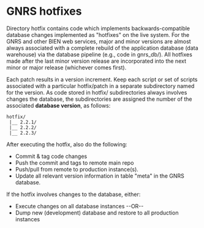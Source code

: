 # GNRS hotfixes

Directory hotfix contains code which implements backwards-compatible database changes implemented as "hotfixes" on the live system. For the GNRS and other BIEN web services, major and minor versions are almost always associated with a complete rebuild of the application database (data warehouse) via the database pipeline (e.g., code in gnrs_db/). All hotfixes made after the last minor version release are incorporated into the next minor or major release (whichever comes first).

Each patch results in a version increment. Keep each script or set of scripts associated with a particular hotfix/patch in a separate subdirectory named for the version. As code stored in hotfix/ subdirectories always involves changes the database, the subdirectories are assigned the number of the associated **database version**, as follows:

```
hotfix/
 |__ 2.2.1/
 |__ 2.2.2/
 |__ 2.2.3/

```

After executing the hotfix, also do the following:

* Commit & tag code changes
* Push the commit and tags to remote main repo
* Push/pull from remote to production instance(s). 
* Update all relevant version information in table "meta" in the GNRS database.

If the hotfix involves changes to the database, either:  

* Execute changes on all database instances --OR--  
* Dump new (development) database and restore to all production instances
